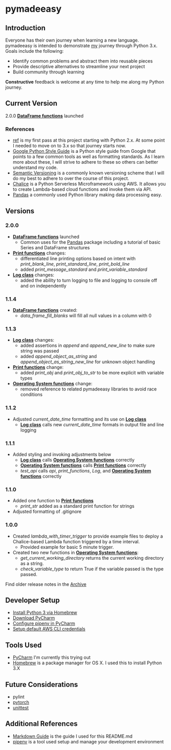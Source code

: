 # pymadeeasy
## Introduction
Everyone has their own journey when learning a new language. pymadeeasy is intended to demonstrate [my](https://zacharyoliver.com) journey through Python 3.x. Goals include the following:
- Identify common problems and abstract them into reusable pieces
- Provide descriptive alternatives to streamline your next project
- Build community through learning

**Constructive** feedback is welcome at any time to help me along my Python journey.

## Current Version
2.0.0 [__**DataFrame functions**__][df] launched

### References
- [ref](https://github.com/zach-oliver/ref) is my first pass at this project starting with Python 2.x. At some point I needed to move on to 3.x so that journey starts now.
- [Google Python Style Guide](https://google.github.io/styleguide/pyguide.html) is a Python style guide from Google that points to a few common tools as well as formatting standards. As I learn more about these, I will strive to adhere to these so others can better understand my code.
- [Semantic Versioning](https://semver.org/) is a commonly known versioning scheme that I will do my best to adhere to over the course of this project.
- [Chalice](https://github.com/aws/chalice) is a Python Serverless Microframework using AWS. It allows you to create Lambda-based cloud functions and invoke them via API.
- [Pandas][pandas] a commonly used Python library making data processing easy.

## Versions
### 2.0.0
- [__**DataFrame functions**__][df] launched
    - Common uses for the [Pandas][pandas] package including a tutorial of basic Series and DataFrame structures
- [__**Print functions**__][pf] changes:
    - differentiated line printing options based on intent with _print_blank_line_, _print_standard_line_, _print_bold_line_
    - added _print_message_standard_ and _print_variable_standard_
- [__**Log class**__][l] changes:
    - added the ability to turn logging to file and logging to console off and on independently

### 1.1.4
- [__**DataFrame functions**__][df] created:
    - _data_frame_fill_blanks_ will fill all null values in a column with 0

### 1.1.3
- [__**Log class**__][l] changes:
    - added assertions in _append_ and _append_new_line_ to make sure string was passed
    - added _append_object_as_string_ and _append_object_as_string_new_line_ for unknown object handling
- [__**Print functions**__][pf] change:
    - added _print_obj_ and _print_obj_to_str_ to be more explicit with variable types
- [__**Operating System functions**__][os] change:
    - removed reference to related pymadeeasy libraries to avoid race conditions

### 1.1.2
- Adjusted _current_date_time_ formatting and its use on [__**Log class**__][l]
    - [__**Log class**__][l] calls new _current_date_time_ formats in output file and line logging

### 1.1.1
- Added styling and invoking adjustments below
    - [__**Log class**__][l] calls [__**Operating System functions**__][os] correctly
    - [__**Operating System functions**__][os] calls [__**Print functions**__][pf] correctly
    - _test_api_ calls _api_, _print_functions_, _Log_, and [__**Operating System functions**__][os] correctly

### 1.1.0
- Added one function to [__**Print functions**__][pf]
    - _print_str_ added as a standard print function for strings
- Adjusted formatting of .gitignore

### 1.0.0
- Created _lambda_with_timer_trigger_ to provide example files to deploy a Chalice-based Lambda function triggered by a time interval.
    - Provided example for basic 5 minute trigger.
- Created two new functions in [__**Operating System functions**__][os]:
    - _get_current_working_directory_ returns the current working directory as a string.
    - _check_variable_type_ to return True if the variable passed is the type passed.

Find older release notes in the [Archive](https://github.com/zach-oliver/pymadeeasy/blob/master/archive.md)

## Developer Setup
- [Install Python 3 via Homebrew](https://wsvincent.com/install-python3-mac/)
- [Download PyCharm](https://www.jetbrains.com/pycharm/promo/anaconda/)
- [Configure pipenv in PyCharm](https://www.jetbrains.com/help/pycharm/pipenv.html)
- [Setup default AWS CLI credentials](https://boto3.amazonaws.com/v1/documentation/api/latest/guide/configuration.html#aws-config-file)

## Tools Used
- [PyCharm](https://www.jetbrains.com/pycharm/promo/anaconda/) I'm currently this trying out
- [Homebrew](https://brew.sh/) is a package manager for OS X. I used this to install Python 3.X

## Future Considerations
- pylint
- [pytorch](https://pytorch.org/get-started/locally/)
- [unittest](https://docs.python.org/3/library/unittest.html)

## Additional References
- [Markdown Guide](https://www.markdownguide.org/basic-syntax) is the guide I used for this README.md
- [pipenv](https://pipenv.readthedocs.io/en/latest/) is a tool used setup and manage your development environment

[pandas]: https://pandas.pydata.org/pandas-docs/stable/getting_started/overview.html
[df]: https://github.com/zach-oliver/pymadeeasy/blob/master/data_frame_functions.md
[pf]: https://github.com/zach-oliver/pymadeeasy/blob/master/print_functions.py
[l]: https://github.com/zach-oliver/pymadeeasy/blob/master/Log.py
[os]: https://github.com/zach-oliver/pymadeeasy/blob/master/operating_system_functions.py

